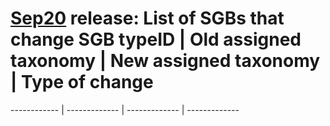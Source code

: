 # [Sep20](../Jul20-Sep20comparison.md#how-many-sgbs-change-type) release: List of SGBs that change SGB typeID | Old assigned taxonomy | New assigned taxonomy | Type of change
------------ | ------------- | ------------- | -------------
